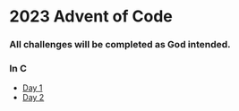 # 2023 Advent of Code
### All challenges will be completed as God intended.
### **In C**

- <a href="./01-Trebuchet">Day 1</a>
- <a href="./02-Cube-Conundrum">Day 2</a>
